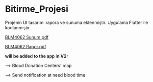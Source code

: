 # Bitirme_Projesi
Projenin UI tasarımı rapora ve sunuma eklenmiştir. Uygulama Flutter ile kodlanmıştır.


[BLM4062 Sunum.pdf](https://github.com/user-attachments/files/15515082/BLM4062.Sunum.pdf)


[BLM4062 Rapor.pdf](https://github.com/user-attachments/files/15515074/BLM4062.Rapor.pdf)

<b>will be added to the app in V2:</b>

<p></p>
--> Blood Donation Centers' map

--> Send notification at need blood time
